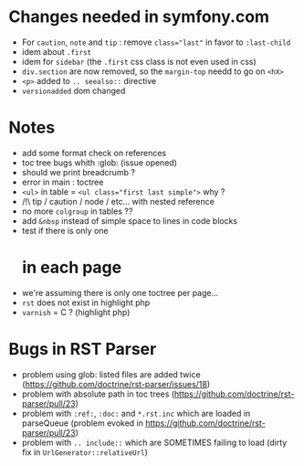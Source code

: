 Changes needed in symfony.com 
=============================

- For `caution`, `note` and `tip` : remove `class="last"` in favor to `:last-child`
- idem about `.first`
- idem for `sidebar` (the `.first` css class is not even used in css)
- `div.section` are now removed, so the `margin-top` needd to go on `<hX>`
- `<p>` added to `.. seealso::` directive 
- `versionadded` dom changed 

Notes
=====

- add some format check on references
- toc tree bugs whith :glob: (issue opened)
- should we print breadcrumb ?
- error in main : toctree
- `<ul>` in table = `<ul class="first last simple">`  why ?
- /!\ tip / caution / node / etc... with nested reference
- no more `colgroup` in tables ??
- add `&nbsp` instead of simple space to lines in code blocks
- test if there is only one <h1> in each page
- we're assuming there is only one toctree per page...
- `rst` does not exist in highlight php
- `varnish` = C ? (highlight php)

Bugs in RST Parser
==================

- problem using glob: listed files are added twice (https://github.com/doctrine/rst-parser/issues/18)
- problem with absolute path in toc trees (https://github.com/doctrine/rst-parser/pull/23)
- problem with `:ref:`, `:doc:` and `*.rst.inc` which are loaded in parseQueue (problem evoked in https://github.com/doctrine/rst-parser/pull/23)
- problem with `.. include::` which are SOMETIMES failing to load (dirty fix in `UrlGenerator::relativeUrl`) 
